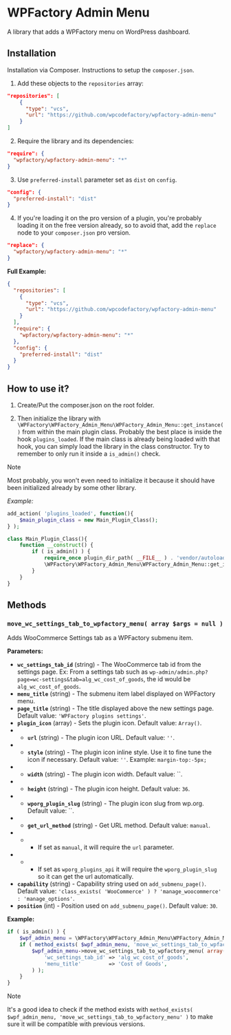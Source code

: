 # WPFactory Admin Menu

A library that adds a WPFactory menu on WordPress dashboard.

## Installation

Installation via Composer. Instructions to setup the `composer.json`.

1. Add these objects to the `repositories` array:

```json
"repositories": [    
    {
      "type": "vcs",
      "url": "https://github.com/wpcodefactory/wpfactory-admin-menu"
    }
]
```

2. Require the library and its dependencies:

```json
"require": {  
  "wpfactory/wpfactory-admin-menu": "*"
}
```

3. Use `preferred-install` parameter set as `dist` on `config`.

```json
"config": {
  "preferred-install": "dist"
}
```
4. If you're loading it on the pro version of a plugin, you're probably loading it on the free version already, so to avoid that, add the `replace` node to your `composer.json` pro version.

```json
"replace": {
  "wpfactory/wpfactory-admin-menu": "*"
}
``` 

**Full Example:**

```json
{
  "repositories": [        
    {
      "type": "vcs",
      "url": "https://github.com/wpcodefactory/wpfactory-admin-menu"
    }
  ],
  "require": {
    "wpfactory/wpfactory-admin-menu": "*"
  },
  "config": {
    "preferred-install": "dist"
  }
}
```

## How to use it?
1. Create/Put the composer.json on the root folder.

2. Then initialize the library with `\WPFactory\WPFactory_Admin_Menu\WPFactory_Admin_Menu::get_instance()` from within the main plugin class. Probably the best place is inside the hook `plugins_loaded`. If the main class is already being loaded with that hook, you can simply load the library in the class constructor. Try to remember to only run it inside a `is_admin()` check.
> [!NOTE]  
> Most probably, you won't even need to initialize it because it should have been initialized already by some other library.

*Example:*

```php
add_action( 'plugins_loaded', function(){  
    $main_plugin_class = new Main_Plugin_Class();  
} );
```

```php
class Main_Plugin_Class(){
    function __construct() { 
        if ( is_admin() ) {
            require_once plugin_dir_path( __FILE__ ) . 'vendor/autoload.php';
            \WPFactory\WPFactory_Admin_Menu\WPFactory_Admin_Menu::get_instance();
        }
    }
}
```

## Methods

### `move_wc_settings_tab_to_wpfactory_menu( array $args = null )`

Adds WooCommerce Settings tab as a WPFactory submenu item.

**Parameters:**

* **`wc_settings_tab_id`** (string) - The WooCommerce tab id from the settings page. Ex: From a settings tab such as `wp-admin/admin.php?page=wc-settings&tab=alg_wc_cost_of_goods`, the id would be `alg_wc_cost_of_goods`.
* **`menu_title`** (string) - The submenu item label displayed on WPFactory menu.
* **`page_title`** (string) - The title displayed above the new settings page. Default value: `'WPFactory plugins settings'`.
* **`plugin_icon`** (array) - Sets the plugin icon. Default value: `Array()`.
* * **`url`** (string) - The plugin icon URL. Default value: `''`.
* * **`style`** (string) - The plugin icon inline style. Use it to fine tune the icon if necessary. Default value: `''`. Example: `margin-top:-5px;`
* * **`width`** (string) - The plugin icon width. Default value: ``.
* * **`height`** (string) - The plugin icon height. Default value: `36`.
* * **`wporg_plugin_slug`** (string) - The plugin icon slug from wp.org. Default value: ``.
* * **`get_url_method`** (string) - Get URL method. Default value: `manual`.
* * * If set as `manual`, it will require the `url` parameter. 
* * * If set as `wporg_plugins_api` it will require the `wporg_plugin_slug` so it can get the url automatically. 
* **`capability`** (string) - Capability string used on `add_submenu_page()`. Default value: `'class_exists( 'WooCommerce' ) ? 'manage_woocommerce' : 'manage_options'`.
* **`position`** (int) - Position used on `add_submenu_page()`. Default value: `30`.

**Example:**

```php
if ( is_admin() ) {
    $wpf_admin_menu = \WPFactory\WPFactory_Admin_Menu\WPFactory_Admin_Menu::get_instance();
    if ( method_exists( $wpf_admin_menu, 'move_wc_settings_tab_to_wpfactory_menu' ) ) {
        $wpf_admin_menu->move_wc_settings_tab_to_wpfactory_menu( array(
            'wc_settings_tab_id' => 'alg_wc_cost_of_goods',
            'menu_title'         => 'Cost of Goods',
        ) );
    }
}
```
> [!NOTE]  
> It's a good idea to check if the method exists with `method_exists( $wpf_admin_menu, 'move_wc_settings_tab_to_wpfactory_menu' )` to make sure it will be compatible with previous versions.
